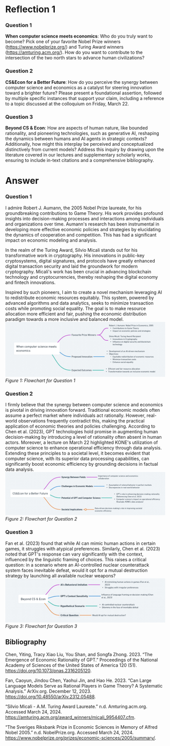 # Reflection 1

### Question 1 
**When computer science meets economics**: Who do you truly want to become? Pick one of your favorite Nobel Prize winners (https://www.nobelprize.org/) and Turing Award winners (https://amturing.acm.org/). How do you want to contribute to the intersection of the two north stars to advance human civilizations? 

### Question 2
**CS&Econ for a Better Future**: How do you perceive the synergy between computer science and economics as a catalyst for steering innovation toward a brighter future? Please present a foundational assertion, followed by multiple specific instances that support your claim, including a reference to a topic discussed at the colloquium on Friday, March 22.

### Question 3
**Beyond CS & Econ**: How are aspects of human nature, like bounded rationality, and pioneering technologies, such as generative AI, reshaping the dynamics between humans and AI agents in strategic contexts? Additionally, how might this interplay be perceived and conceptualized distinctively from current models? Address this inquiry by drawing upon the literature covered in our lectures and supplementary scholarly works, ensuring to include in-text citations and a comprehensive bibliography.

# Answer 

### Question 1
I admire Robert J. Aumann, the 2005 Nobel Prize laureate, for his groundbreaking contributions to Game Theory. His work provides profound insights into decision-making processes and interactions among individuals and organizations over time. Aumann's research has been instrumental in developing more effective economic policies and strategies by elucidating the dynamics of cooperation and competition. This has had a significant impact on economic modeling and analysis.

In the realm of the Turing Award, Silvio Micali stands out for his transformative work in cryptography. His innovations in public-key cryptosystems, digital signatures, and protocols have greatly enhanced digital transaction security and laid the groundwork for modern cryptography. Micali's work has been crucial in advancing blockchain technology and cryptocurrencies, thereby reshaping the digital economy and fintech innovations.

Inspired by such pioneers, I aim to create a novel mechanism leveraging AI to redistribute economic resources equitably. This system, powered by advanced algorithms and data analytics, seeks to minimize transaction costs while promoting social equality. The goal is to make resource allocation more efficient and fair, pushing the economic distribution paradigm towards a more inclusive and balanced model.
![CSECON Q1](Figures/CSECON%20Q1.png)
*Figure 1: Flowchart for Question 1*

### Question 2
I firmly believe that the synergy between computer science and economics is pivotal in driving innovation forward. Traditional economic models often assume a perfect market where individuals act rationally. However, real-world observations frequently contradict this, making the practical application of economic theories and policies challenging. According to Chen et al. (2023), GPT technologies hold promise in augmenting human decision-making by introducing a level of rationality often absent in human actors. Moreover, a lecture on March 22 highlighted KONE's utilization of computer science to enhance operational efficiency through data analysis. Extending these principles to a societal level, it becomes evident that computer science, with its superior data processing capabilities, can significantly boost economic efficiency by grounding decisions in factual data analysis.
![CSECON Q2](Figures/CSECON%20Q2.png)
*Figure 2: Flowchart for Question 2*

### Question 3
Fan et al. (2023) found that while AI can mimic human actions in certain games, it struggles with atypical preferences. Similarly, Chen et al. (2023) noted that GPT's response can vary significantly with the context, influenced by the linguistic framing of choices. This raises a critical question: in a scenario where an AI-controlled nuclear counterattack system faces inevitable defeat, would it opt for a mutual destruction strategy by launching all available nuclear weapons?
![CSECON Q3](Figures/CSECON%20Q3.png)
*Figure 3: Flowchart for Question 3*

## Bibliography
Chen, Yiting, Tracy Xiao Liu, You Shan, and Songfa Zhong. 2023. “The Emergence of Economic Rationality of GPT.” Proceedings of the National Academy of Sciences of the United States of America 120 (51). https://doi.org/10.1073/pnas.2316205120.

Fan, Caoyun, Jindou Chen, Yaohui Jin, and Hao He. 2023. “Can Large Language Models Serve as Rational Players in Game Theory? A Systematic Analysis.” ArXiv.org. December 12, 2023. https://doi.org/10.48550/arXiv.2312.05488.

“Silvio Micali - A.M. Turing Award Laureate.” n.d. Amturing.acm.org. Accessed March 24, 2024. https://amturing.acm.org/award_winners/micali_9954407.cfm.

“The Sveriges Riksbank Prize in Economic Sciences in Memory of Alfred Nobel 2005.” n.d. NobelPrize.org. Accessed March 24, 2024. https://www.nobelprize.org/prizes/economic-sciences/2005/summary/.
